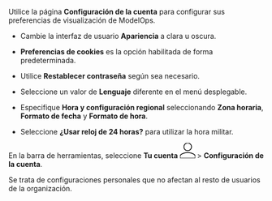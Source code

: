Utilice la página **Configuración de la cuenta** para configurar sus preferencias de visualización de ModelOps.

-   Cambie la interfaz de usuario **Apariencia** a clara u oscura.

-   **Preferencias de cookies** es la opción habilitada de forma predeterminada.

-   Utilice **Restablecer contraseña** según sea necesario.

-   Seleccione un valor de **Lenguaje** diferente en el menú desplegable.

-   Especifique **Hora y configuración regional** seleccionando **Zona horaria**, **Formato de fecha** y **Formato de hora**.

-   Seleccione **¿Usar reloj de 24 horas?** para utilizar la hora militar.

En la barra de herramientas, seleccione **Tu cuenta** ![Person icon](Images/mci1652327190262.svg) \> **Configuración de la cuenta**.

Se trata de configuraciones personales que no afectan al resto de usuarios de la organización.
